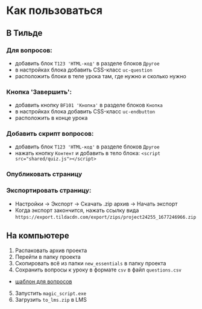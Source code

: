 # Как пользоваться

## В Тильде
### Для вопросов:
  - добавить блок ```T123 'HTML-код'``` в разделе блоков ```Другое```
  - в настройках блока добавить CSS-класс ```uc-question```
  - расположить блоки в теле урока там, где нужно и сколько нужно



### Кнопка 'Завершить':
  - добавить кнопку ```BF101 'Кнопка'``` в разделе блоков ```Кнопка```
  - в настройках блока добавить CSS-класс ```uc-endbutton```
  - расположить в конце урока


### Добавить скрипт вопросов:
  - добавить блок ```T123 'HTML-код'``` в разделе блоков ```Другое```
  - нажать кнопку ```Контент``` и добавить в тело блока: ```<script src="shared/quiz.js"></script>```


### Опубликовать страницу


### Экспортировать страницу:
  - Настройки -> Экспорт -> Скачать .zip архив -> Начать экспорт
  - Когда экспорт закончится, нажать ссылку вида ```https://export.tildacdn.com/export/zips/project24255_1677246966.zip```


## На компьютере
1. Распаковать архив проекта
2. Перейти в папку проекта
3. Скопировать всё из папки ```new_essentials``` в папку проекта
4. Сохранить вопросы к уроку в формате ```csv``` в файл ```questions.csv```
  - [шаблон для вопросов](https://docs.google.com/spreadsheets/d/1reN13vyM4lkSS_lQQ2ThTQWcHTHV-MSZfRjmwWLB5lg/edit?usp=sharing) 
5. Запустить ```magic_script.exe```
6. Загрузить ```to_lms.zip``` в LMS

